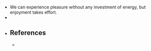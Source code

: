 - We can experience pleasure without any investment of energy, but enjoyment takes effort.
-
- ## References
	-